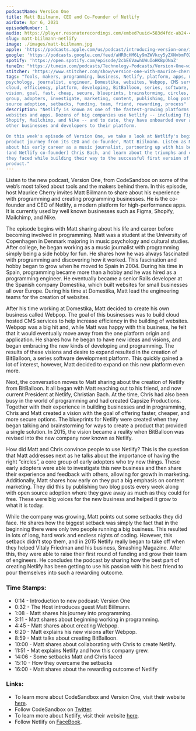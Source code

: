 ```yaml
---
podcastName: Version One
title: Matt Biilmann, CEO and Co-Founder of Netlify
airDate: Apr 6, 2021
episodeNumber: 1
audio: https://player.resonaterecordings.com/embed?uuid=583d4fdc-ab24-4dce-9a30-946683e20198&accentColor=13,180,206&backgroundColor=242,242,242
slug: matt-biilmann-netlify
image: ./images/matt-biilmann.jpg
apple: 'https://podcasts.apple.com/us/podcast/introducing-version-one/id1558498088?i=1000513093620'
google: 'https://podcasts.google.com/feed/aHR0cHM6Ly9mZWVkcy5yZXNvbmF0ZXJlY29yZGluZ3MuY29tL3ZlcnNpb24tb25lLXdpdGgtbWF1cmljZS1jaGVycnk/episode/N2M1NDA2MjYtZmUyYS00NmVkLWFmOGItOTljZWM2NTRhMmRl?sa=X&ved=0CAQQkfYCahcKEwio7urO7-bvAhUAAAAAHQAAAAAQAQ'
spotify: 'https://open.spotify.com/episode/2cbE6VawhUWuIoHKBpONaZ'
tuneIn: "https://tunein.com/podcasts/Technology-Podcasts/Version-One-with-Maurice-Cherry-p1416547/?topicId=161575825"
stitcher: "https://www.stitcher.com/show/version-one-with-maurice-cherry/episode/introducing-version-one-82408223"
tags: "Tools, makers, programming, business, Netlify, platform, apps, music,
psychology, journalist, engineer, Domestika, websites, Webpop, CMS services,
cloud, efficiency, platform, developing, BitBalloon, series, software, create,
vision, goal, fast, cheap, secure, blueprints, brainstorming, circles, core,
group, adopters, investigate, marketing, content, publishing, blog posts, open
source adoption, setbacks, funding, team, friend, rewarding, process"
description: "Netlify is known as one of the fastest-growing platforms for high-performance
websites and apps. Dozens of big companies use Netlify -- including Figma,
Shopify, Mailchimp, and Nike -- and to date, they have onboarded over a million
other businesses and developers to their platform.

On this week's episode of Version One, we take a look at Netlify's beginning
product journey from its CEO and co-founder, Matt Biilmann. Listen as Matt talks
about his early career as a music journalist, partnering up with his best friend
(and Netlify co-founder) Chris Bach, and learn about the triumphs and challenges
they faced while building their way to the successful first version of their
product."
---
```


Listen to the new podcast, Version One, from CodeSandbox on some of the web’s
most talked about tools and the makers behind them. In this episode, host
Maurice Cherry invites Matt Biilmann to share about his experience with
programming and creating programming businesses. He is the co-founder and CEO of
Netlify, a modern platform for high-performance apps. It is currently used by
well known businesses such as Figma, Shopify, Mailchimp, and Nike.

The episode begins with Matt sharing about his life and career before becoming
involved in programming. Matt was a student at the University of Copenhagen in
Denmark majoring in music psychology and cultural studies. After college, he
began working as a music journalist with programming simply being a side hobby
for fun. He shares how he was always fascinated with programming and discovering
how it worked. This fascination and hobby began to grow when he moved to Spain
in 2004. During his time in Spain, programming became more than a hobby and he
was hired as a programming engineer. He eventually became a senior Rails
developer at the Spanish company Domestika, which built websites for small
businesses all over Europe. During his time at Domestika, Matt lead the
engineering teams for the creation of websites.

After his time working at Domestika, Matt decided to create his own business
called Webpop. The goal of this businesses was to build cloud hosted CMS
services to help increase efficiency in the building of websites. Webpop was a
big hit and, while Matt was happy with this business, he felt that it would
eventually move away from the one platform origin and application. He shares how
he began to have new ideas and visions, and began embracing the new kinds of
developing and programming. The results of these visions and desire to expand
resulted in the creation of BitBalloon, a series software development platform.
This quickly gained a lot of interest, however, Matt decided to expand on this
new platform even more.

Next, the conversation moves to Matt sharing about the creation of Netlify from
BitBalloon. It all began with Matt reaching out to his friend, and now current
President at Netlify, Christian Bach. At the time, Chris had also been busy in
the world of programming and had created Capsize Productions. Together with
their experience in building businesses and in programming, Chris and Matt
created a vision with the goal of offering faster, cheaper, and more secure
options. The blueprints for Netlify were created when they began talking and
brainstorming for ways to create a product that provided a single solution. In
2015, the vision became a reality when BitBalloon was revised into the new
company now known as Netlify.

How did Matt and Chris convince people to use Netlify? This is the question that
Matt addresses next as he talks about the importance of having the right
“circles”, a core group of early adopters who try new things. These early
adopters were able to investigate this new business and then share their
experience and feedback with others, allowing for growth in marketing.
Additionally, Matt shares how early on they put a big emphasis on content
marketing. They did this by publishing two blog posts every week along with open
source adoption where they gave away as much as they could for free. These were
big voices for the new business and helped it grow to what it is today.

While the company was growing, Matt points out some setbacks they did face. He
shares how the biggest setback was simply the fact that in the beginning there
were only two people running a big business. This resulted in lots of long, hard
work and endless nights of coding. However, this setback didn’t stop them, and
in 2015 Netlify really began to take off when they helped Vitaly Friedman and
his business, Smashing Magazine. After this, they were able to raise their first
round of funding and grow their team of engineers. He concludes the podcast by
sharing how the best part of creating Netlify has been getting to use his
passion with his best friend to pour themselves into such a rewarding outcome.

### Time Stamps:

- 0:14 - Introduction to new podcast: Version One
- 0:32 - The Host introduces guest Matt Biilmann.
- 1:08 - Matt shares his journey into programming.
- 3:11 - Matt shares about beginning working in programming.
- 4:45 - Matt shares about creating Webpop.
- 6:20 - Matt explains his new visions after Webpop.
- 8:59 - Matt talks about creating BitBalloon.
- 10:00 - Matt shares about collaborating with Chris to create Netlify.
- 11:51 - Mat explains Netlify and how this company grew.
- 14:06 - Some setbacks Matt and Chris faced
- 15:10 - How they overcame the setbacks
- 16:00 - Matt shares about the rewarding outcome of Netlify

### Links:

- To learn more about CodeSandbox and Version One, visit their website
  [here](https://codesandbox.io).
- Follow CodeSandbox on [Twitter](https://twitter.com/codesandbox).
- To learn more about Netlify, visit their website [here](https://netlify.com).
- Follow Netlify on [FaceBook](https://www.facebook.com/netlify/).
